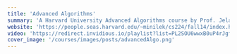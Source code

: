 ```yaml
---
title: 'Advanced Algorithms'
summary: 'A Harvard University Advanced Algorithms course by Prof. Jelani Nelson'
website: 'https://people.seas.harvard.edu/~minilek/cs224/fall14/index.html'
video: 'https://redirect.invidious.io/playlist?list=PL2SOU6wwxB0uP4rJgf5ayhHWgw7akUWSf'
cover_image: '/courses/images/posts/advancedAlgo.png'
---
```

